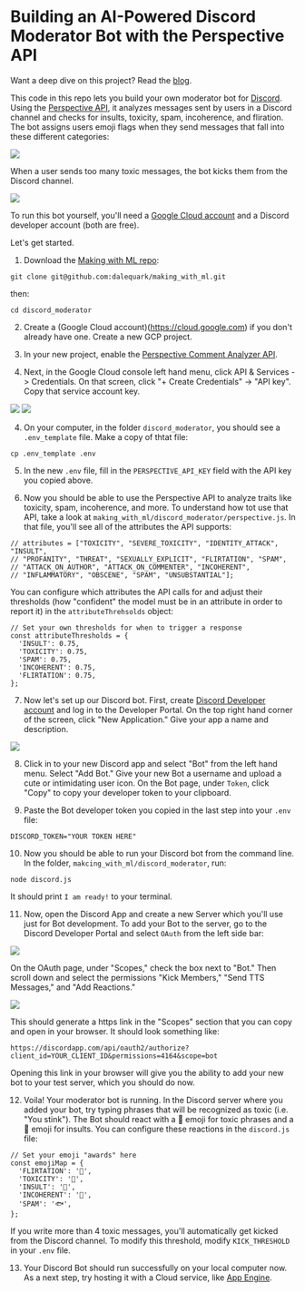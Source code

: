 # Building an AI-Powered Discord Moderator Bot with the Perspective API
Want a deep dive on this project? Read the [blog](https://daleonai.com/build-your-own-ai-moderator-bot-for-discord-with-the-perspective-api).

This code in this repo lets you build your own moderator bot for 
[Discord](https://discordapp.com). Using the [Perspective API](https://perspectiveapi.com),
it analyzes messages sent by users in a Discord channel and checks for
insults, toxicity, spam, incoherence, and fliration. The bot assigns users
emoji flags when they send messages that fall into these different categories:

![](https://storage.googleapis.com/blogstuff/discord_emojis.png-04-13-2020_1)

When a user sends too many toxic messages, the bot kicks them from the Discord channel.

![](https://storage.googleapis.com/blogstuff/discord_ban.png-04-13-2020_0)

To run this bot yourself, you'll need a [Google Cloud account](https://cloud.google.com/) and a Discord developer account (both are free).

Let's get started.

1. Download the [Making with ML repo](https://github.com/dalequark/making_with_ml):

`git clone git@github.com:dalequark/making_with_ml.git`

then:

`cd discord_moderator`

2. Create a (Google Cloud account)(https://cloud.google.com) if you don't already have one. Create
a new GCP project.

2. In your new project, enable the [Perspective Comment Analyzer API](https://console.cloud.google.com/apis/api/commentanalyzer.googleapis.com/overview).

3. Next, in the Google Cloud console left hand menu, click API & Services -> Credentials. On that screen, click "+ Create Credentials" -> "API key". Copy that service account key.

![](https://storage.googleapis.com/blogstuff/api_credentials.png-04-13-2020_1)
![](gs://blogstuff/generate_api_key.png-04-13-2020_0)

4. On your computer, in the folder `discord_moderator`, you should see a `.env_template` file. 
Make a copy of thtat file:

`cp .env_template .env`

5. In the new `.env` file, fill in the `PERSPECTIVE_API_KEY` field with the API key you copied above.

6. Now you should be able to use the Perspective API to analyze traits like toxicity, spam,
incoherence, and more. To understand how tot use that API, take a look at 
`making_with_ml/discord_moderator/perspective.js`. In that file, you'll see all of the
attributes the API supports:

```// Some supported attributes
// attributes = ["TOXICITY", "SEVERE_TOXICITY", "IDENTITY_ATTACK", "INSULT",
// "PROFANITY", "THREAT", "SEXUALLY_EXPLICIT", "FLIRTATION", "SPAM",
// "ATTACK_ON_AUTHOR", "ATTACK_ON_COMMENTER", "INCOHERENT",
// "INFLAMMATORY", "OBSCENE", "SPAM", "UNSUBSTANTIAL"];
```

You can configure which attributes the API calls for and adjust their thresholds
(how "confident" the model must be in an attribute in order to report it) in the
`attributeThrehsolds` object:

```
// Set your own thresholds for when to trigger a response
const attributeThresholds = {
  'INSULT': 0.75,
  'TOXICITY': 0.75,
  'SPAM': 0.75,
  'INCOHERENT': 0.75,
  'FLIRTATION': 0.75,
};
```

7. Now let's set up our Discord bot. First, create [Discord Developer account](https://discordapp.com/developers) and log in to the Developer Portal. On the top right hand corner of the screen, click "New Application." Give your app a name and description.

![](https://storage.googleapis.com/blogstuff/discord_new_app.png-04-13-2020_0)

8. Click in to your new Discord app and select "Bot" from the left hand menu. Select "Add Bot." Give your new Bot a username and upload a cute or intimidating user icon. On the Bot page, under `Token`, click "Copy" to copy your developer token to your clipboard.

9. Paste the Bot developer token you copied in the last step into your `.env` file:

`DISCORD_TOKEN="YOUR TOKEN HERE"`

10. Now you should be able to run your Discord bot from the command line. In the folder, `makcing_with_ml/discord_moderator`, run:

`node discord.js`

It should print `I am ready!` to your terminal.

11. Now, open the Discord App and create a new Server which you'll use just for Bot development. To add your Bot to the server, go to the Discord Developer Portal and select `OAuth` from the left side bar:

![](https://storage.googleapis.com/blogstuff/oauth.png-04-13-2020_0)

On the OAuth page, under "Scopes," check the box next to "Bot." Then scroll down and select the permissions "Kick Members," "Send TTS Messages," and "Add Reactions."

![](https://storage.googleapis.com/blogstuff/oauth_discord_checklist.png-04-13-2020_1)

This should generate a https link in the "Scopes" section that you can copy and open in your browser. It should look something like:

`https://discordapp.com/api/oauth2/authorize?client_id=YOUR_CLIENT_ID&permissions=4164&scope=bot`

Opening this link in your browser will give you the ability to add your new bot to your test server, which you should do now.

12. Voila! Your moderator bot is running. In the Discord server where you added your bot, try typing
phrases that will be recognized as toxic (i.e. "You stink"). The Bot should react with a 🧨 emoji 
for toxic phrases and a 👊 emoji for insults. You can configure these reactions in the `discord.js` file:

```
// Set your emoji "awards" here
const emojiMap = {
  'FLIRTATION': '💋',
  'TOXICITY': '🧨',
  'INSULT': '👊',
  'INCOHERENT': '🤪',
  'SPAM': '🐟',
};
```

If you write more than 4 toxic messages, you'll automatically get kicked from the Discord channel.
To modify this threshold, modify `KICK_THRESHOLD` in your `.env` file.

13. Your Discord Bot should run successfully on your local computer now. As a next step, try hosting it with a Cloud service, like [App Engine](https://cloud.google.com/appengine).


